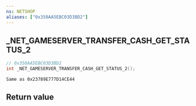 ```yaml
---
ns: NETSHOP
aliases: ["0x350AA5EBC03D3BD2"]
---
```

## _NET_GAMESERVER_TRANSFER_CASH_GET_STATUS_2

```c
// 0x350AA5EBC03D3BD2
int _NET_GAMESERVER_TRANSFER_CASH_GET_STATUS_2();
```

```
Same as 0x23789E777D14CE44
```

## Return value
